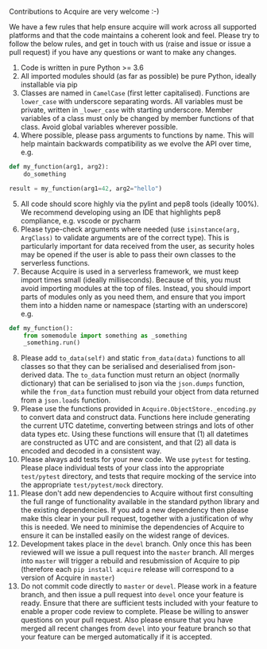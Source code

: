 Contributions to Acquire are very welcome :-)

We have a few rules that help ensure acquire will work across all supported platforms and 
that the code maintains a coherent look and feel. Please try to follow the below rules,
and get in touch with us (raise and issue or issue a pull request) if you have any questions 
or want to make any changes.

1. Code is written in pure Python >= 3.6
2. All imported modules should (as far as possible) be pure Python, ideally installable via pip
3. Classes are named in `CamelCase` (first letter capitalised). Functions are `lower_case` with 
   underscore separating words. All variables must be private, written in `_lower_case` with
   starting underscore. Member variables of a class must only be changed by member functions
   of that class. Avoid global variables wherever possible.
4. Where possible, please pass arguments to functions by name. This will help maintain backwards
   compatibility as we evolve the API over time, e.g.

```python
def my_function(arg1, arg2):
    do_something

result = my_function(arg1=42, arg2="hello")
```

5. All code should score highly via the pylint and pep8 tools (ideally 100%). We recommend developing
   using an IDE that highlights pep8 compliance, e.g. vscode or pycharm
6. Please type-check arguments where needed (use `isinstance(arg, ArgClass)` to validate arguments
   are of the correct type). 
   This is particularly important for data received from
   the user, as security holes may be opened if the user is able to pass their own classes to 
   the serverless functions.
7. Because Acquire is used in a serverless framework, we must keep import times small (ideally
   milliseconds). Because of this, you must avoid importing modules at the top of files. Instead,
   you should import parts of modules only as you need them, and ensure that you import them
   into a hidden name or namespace (starting with an underscore) e.g.
   
```python
def my_function():
    from somemodule import something as _something
    _something.run()
```

8. Please add `to_data(self)` and static `from_data(data)` functions to all classes so that they 
   can be serialised and deserialised from json-derived data. The `to_data` function must return
   an object (normally dictionary) that can be serialised to json via the `json.dumps` function, while
   the `from_data` function must rebuild your object from data returned from a `json.loads` function.
9. Please use the functions provided in `Acquire.ObjectStore._encoding.py` to convert data and 
   construct data. Functions here include generating the current UTC datetime, converting between
   strings and lots of other data types etc. Using these functions will ensure that (1) all datetimes
   are constructed as UTC and are consistent, and that (2) all data is encoded and decoded in a
   consistent way.
10. Please always add tests for your new code. We use `pytest` for testing. Please place 
    individual tests of your class into the appropriate `test/pytest` directory, and tests that
    require mocking of the service into the appropriate `test/pytest/mock` directory.
11. Please don't add new dependencies to Acquire without first consulting the full range of functionality
    available in the standard python library and the existing dependencies. If you add a new 
    dependency then please make this clear in your pull request, together with a justification of why
    this is needed. We need to minimise the dependencies of Acquire to ensure it can be installed
    easily on the widest range of devices.
12. Development takes place in the `devel` branch. Only once this has been reviewed will we issue
    a pull request into the `master` branch. All merges into `master` will trigger a rebuild and 
    resubmission of Acquire to pip (therefore each `pip install acquire` release will correspond to
    a version of Acquire in `master`)
13. Do not commit code directly to `master` or `devel`. Please work in a feature branch, and then issue
    a pull request into `devel` once your feature is ready. Ensure that there are sufficient tests 
    included with your feature to enable a proper code review to complete. Please be willing to 
    answer questions on your pull request. Also please ensure that you have merged all recent
    changes from `devel` into your feature branch so that your feature can be merged automatically
    if it is accepted.
